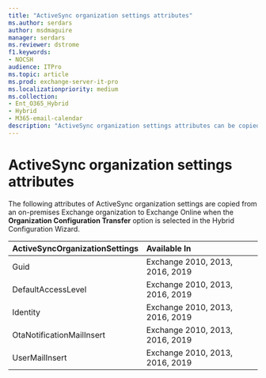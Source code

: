 ```yaml
---
title: "ActiveSync organization settings attributes"
ms.author: serdars
author: msdmaguire
manager: serdars
ms.reviewer: dstrome
f1.keywords:
- NOCSH
audience: ITPro
ms.topic: article
ms.prod: exchange-server-it-pro
ms.localizationpriority: medium
ms.collection:
- Ent_O365_Hybrid
- Hybrid
- M365-email-calendar
description: "ActiveSync organization settings attributes can be copied by the Hybrid Configuration Wizard from your on-premises organization to Exchange Online to help simplify your hybrid deployment"
---
```


# ActiveSync organization settings attributes

The following attributes of ActiveSync organization settings are copied from an on-premises Exchange organization to Exchange Online when the **Organization Configuration Transfer** option is selected in the Hybrid Configuration Wizard.

|**ActiveSyncOrganizationSettings**|**Available In**|
|:-----|:-----|
|Guid|Exchange 2010, 2013, 2016, 2019|
|DefaultAccessLevel|Exchange 2010, 2013, 2016, 2019|
|Identity|Exchange 2010, 2013, 2016, 2019|
|OtaNotificationMailInsert|Exchange 2010, 2013, 2016, 2019|
|UserMailInsert|Exchange 2010, 2013, 2016, 2019|
